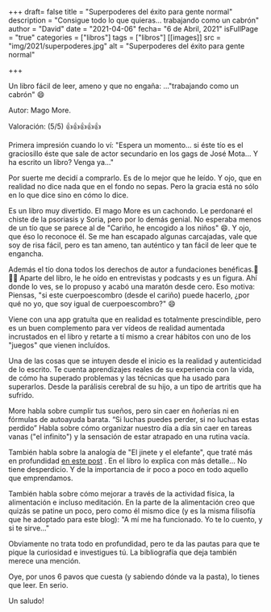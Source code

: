 +++
draft= false
title = "Superpoderes del éxito para gente normal"
description = "Consigue todo lo que quieras... trabajando como un cabrón"
author = "David"
date = "2021-04-06"
fecha= "6 de Abril, 2021"
isFullPage = "true"
categories = ["libros"]
tags = ["libros"]
[[images]]
  src = "img/2021/superpoderes.jpg"
  alt = "Superpoderes del éxito para gente normal"
  
+++


Un libro fácil de leer, ameno y que no engaña: ..."trabajando como un cabrón" :smile:

Autor: Mago More.

Valoración: (5/5)  :thumbsup::thumbsup::thumbsup::thumbsup::thumbsup: 

Primera impresión cuando lo ví: 
"Espera un momento... si éste tío es el graciosillo éste que sale de actor secundario en los gags de José Mota... Y ha escrito un libro? Venga ya..."

Por suerte me decidí a comprarlo. Es de lo mejor que he leído. Y ojo, que en realidad no dice nada que en el fondo no sepas. Pero la gracia está no sólo en lo que dice sino en cómo lo dice.

Es un libro muy divertido. El mago More es un cachondo. Le perdonaré el chiste de la psoriasis y Soria, pero por lo demás genial. No esperaba menos de un tío que se parece al de "Cariño, he encogido a los niños" :smile:. Y ojo, que éso lo reconoce él. Se me han escapado algunas carcajadas, vale que soy de risa fácil, pero es tan ameno, tan auténtico y tan fácil de leer que te engancha.

Además el tío dona todos los derechos de autor a fundaciones benéficas.:clap::clap::clap:
Aparte del libro, le he oído en entrevistas y podcasts y es un figura. Ahí donde lo ves, se lo propuso y acabó una maratón desde cero. Eso motiva: Piensas, "si este cuerpoescombro (desde el cariño) puede hacerlo, ¿por qué no yo, que soy igual de cuerpoescombro?" :smile:

Viene con una app gratuíta que en realidad es totalmente prescindible, pero es un buen complemento para ver vídeos de realidad aumentada incrustados en el libro y retarte a tí mismo a crear hábitos con uno de los "juegos" que vienen incluídos. 


Una de las cosas que se intuyen desde el inicio es la realidad y autenticidad de lo escrito. Te cuenta aprendizajes reales de su experiencia con la vida, de cómo ha superado problemas y las técnicas que ha usado para superarlos. Desde la parálisis cerebral de su hijo, a un tipo de artritis que ha sufrido.


More habla sobre cumplir tus sueños, pero sin caer en ñoñerías ni en fórmulas de autoayuda barata.
 “Si luchas puedes perder, si no luchas estas perdido”
Habla sobre cómo organizar nuestro día a día sin caer en tareas vanas ("el infinito") y la sensación de estar atrapado en una rutina vacía.

También habla sobre la analogía de "El jinete y el elefante", que traté más en profundidad [en este post](../jinete_y_elefante) .
En el libro lo explica con más detalle… No tiene desperdicio. Y de la importancia de ir poco a poco en todo aquello que emprendamos.


También habla sobre cómo mejorar a través de la actividad física, la alimentación e incluso meditación.
En la parte de la alimentación creo que quizás se patine un poco, pero como él mismo dice (y es la misma filisofía que he adoptado para este blog): "A mí me ha funcionado. Yo te lo cuento, y si te sirve..."

Obviamente no trata todo en profundidad, pero te da las pautas para que te pique la curiosidad e investigues tú. La bibliografía que deja también merece una mención.

Oye, por unos 6 pavos que cuesta (y sabiendo dónde va la pasta), lo tienes que leer. En serio.

Un saludo!